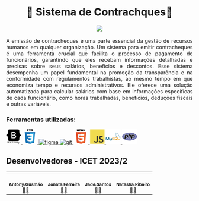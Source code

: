 <h1 align="center">📝 Sistema de Contrachques📝</h1>
<p align="center">
   <img src="http://img.shields.io/static/v1?label=STATUS&message=EM%20DESENVOLVIMENTO&color=RED&style=for-the-badge" #vitrinedev/>
</p>

<p align="justify">A emissão de contracheques é uma parte essencial da gestão de recursos humanos em qualquer organização. Um sistema para emitir contracheques é uma ferramenta crucial que facilita o processo de pagamento de funcionários, garantindo que eles recebam informações detalhadas e precisas sobre seus salários, benefícios e descontos. Esse sistema desempenha um papel fundamental na promoção da transparência e na conformidade com regulamentos trabalhistas, ao mesmo tempo em que economiza tempo e recursos administrativos. Ele oferece uma solução automatizada para calcular salários com base em informações específicas de cada funcionário, como horas trabalhadas, benefícios, deduções fiscais e outras variáveis.

<h3 align="left">Ferramentas utilizadas:</h3>
<p align="left"> <a href="https://getbootstrap.com" target="_blank" rel="noreferrer"> <img src="https://raw.githubusercontent.com/devicons/devicon/master/icons/bootstrap/bootstrap-plain-wordmark.svg" alt="bootstrap" width="40" height="40"/> </a> <a href="https://www.w3schools.com/css/" target="_blank" rel="noreferrer"> <img src="https://raw.githubusercontent.com/devicons/devicon/master/icons/css3/css3-original-wordmark.svg" alt="css3" width="40" height="40"/> </a> <a href="https://www.figma.com/" target="_blank" rel="noreferrer"> <img src="https://www.vectorlogo.zone/logos/figma/figma-icon.svg" alt="figma" width="40" height="40"/> </a> <a href="https://git-scm.com/" target="_blank" rel="noreferrer"> <img src="https://www.vectorlogo.zone/logos/git-scm/git-scm-icon.svg" alt="git" width="40" height="40"/> </a> <a href="https://www.w3.org/html/" target="_blank" rel="noreferrer"> <img src="https://raw.githubusercontent.com/devicons/devicon/master/icons/html5/html5-original-wordmark.svg" alt="html5" width="40" height="40"/> </a> <a href="https://developer.mozilla.org/en-US/docs/Web/JavaScript" target="_blank" rel="noreferrer"> <img src="https://raw.githubusercontent.com/devicons/devicon/master/icons/javascript/javascript-original.svg" alt="javascript" width="40" height="40"/> </a> <a href="https://www.mysql.com/" target="_blank" rel="noreferrer"> <img src="https://raw.githubusercontent.com/devicons/devicon/master/icons/mysql/mysql-original-wordmark.svg" alt="mysql" width="40" height="40"/> </a> <a href="https://www.php.net" target="_blank" rel="noreferrer"> <img src="https://raw.githubusercontent.com/devicons/devicon/master/icons/php/php-original.svg" alt="php" width="40" height="40"/> </a> </p>

## Desenvolvedores - ICET 2023/2
<table>
  <tr>
    <td align="center"><a href="https://github.com/AntonyGuzma"><img style="border-radius: 50%;" src="https://avatars.githubusercontent.com/u/88747866?v=4" width="100px;" alt=""/><br /><sub><b>Antony Gusmão</b></sub></a><br /><a href="https://github.com/jhonferreira17" title="Desenvolvedores">👨‍💻</a></td>
    <td align="center"><a href="https://github.com/jhonferreira17"><img style="border-radius: 50%;" src="https://avatars.githubusercontent.com/u/48557997?s=400&u=a4f335217508da3f562ffdce37acc2936364e998&v=4" width="100px;" alt=""/><br /><sub><b>Jonata Ferreira</b></sub></a><br /><a href="https://github.com/jhonferreira17" title="Desenvolvedores">👨‍💻</a></td>
    <td align="center"><a href="https://github.com/JA-santos"><img style="border-radius: 50%;" src="https://avatars.githubusercontent.com/u/87536351?v=4" width="100px;" alt=""/><br /><sub><b>Jade Santos</b></sub></a><br /><a href="https://github.com/JA-santos" title="Desenvolvedores">👩‍💻</a></td>
    <td align="center"><a href="https://github.com/natasharhayane"><img style="border-radius: 50%;" src="https://avatars.githubusercontent.com/u/70410978?v=4" width="100px;" alt=""/><br /><sub><b>Natasha Ribeiro</b></sub></a><br /><a href="https://github.com/natasharhayane" title="Desenvolvedores">👩‍💻</a></td>
      </tr>
</table>
